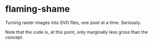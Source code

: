 # flaming-shame

Turning raster images into SVG files, one pixel at a time.  Seriously.

Note that the code is, at this point, only marginally less gross than the concept.
